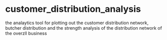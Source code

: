 # customer_distribution_analysis
the analaytics tool for plotting out the customer distribution network, butcher distribution and the strength analysis of the distribution network of the overzll business
